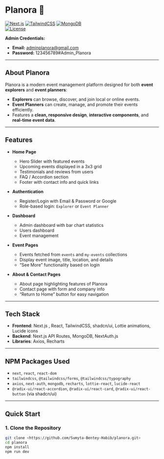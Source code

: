 # Planora 🌟

[![Next.js](https://img.shields.io/badge/Next.js-13-blue?logo=next.js)](https://nextjs.org/) 
[![TailwindCSS](https://img.shields.io/badge/TailwindCSS-3.3-purple?logo=tailwindcss)](https://tailwindcss.com/) 
[![MongoDB](https://img.shields.io/badge/MongoDB-5.0-green?logo=mongodb)](https://www.mongodb.com/)  
[![License](https://img.shields.io/badge/License-MIT-blue)](LICENSE)

**Admin Credentials:**  
- **Email:** adminplanora@gmail.com  
- **Password:** 123456789#Admin_Planora

---

## About Planora

Planora is a modern event management platform designed for both **event explorers** and **event planners**:

- **Explorers** can browse, discover, and join local or online events.  
- **Event Planners** can create, manage, and promote their events efficiently.  
- Features a **clean, responsive design**, **interactive components**, and **real-time event data**.

---

## Features

- **Home Page**  
  - Hero Slider with featured events  
  - Upcoming events displayed in a 3x3 grid  
  - Testimonials and reviews from users  
  - FAQ / Accordion section  
  - Footer with contact info and quick links  

- **Authentication**  
  - Register/Login with Email & Password or Google  
  - Role-based login: `Explorer` or `Event Planner`  

- **Dashboard**  
  - Admin dashboard with bar chart statistics  
  - Users dashboard  
  - Event management 

- **Event Pages**  
  - Events fetched from `events` and `my-events` collections  
  - Display event image, title, location, and details  
  - “See More” functionality based on login  

- **About & Contact Pages**  
  - About page highlighting features of Planora  
  - Contact page with form and company info  
  - “Return to Home” button for easy navigation  

---

## Tech Stack

- **Frontend**: Next.js , React, TailwindCSS, shadcn/ui, Lottie animations, Lucide icons  
- **Backend**: Next.js API Routes, MongoDB, NextAuth.js  
- **Libraries**: Axios, Recharts  

---

## NPM Packages Used

- `next`, `react`, `react-dom`  
- `tailwindcss`, `@tailwindcss/forms`, `@tailwindcss/typography`  
- `axios`, `next-auth`, `mongodb`, `recharts`, `lottie-react`, `lucide-react`  
- `@radix-ui/react-accordion`, `@radix-ui/react-card`, `@radix-ui/react-button` (via shadcn/ui)  

---

## Quick Start

### 1. Clone the Repository

```bash
git clone <https://github.com/Sumyta-Bentey-Habib/planora.git>
cd planora
npm install
npm run dev

